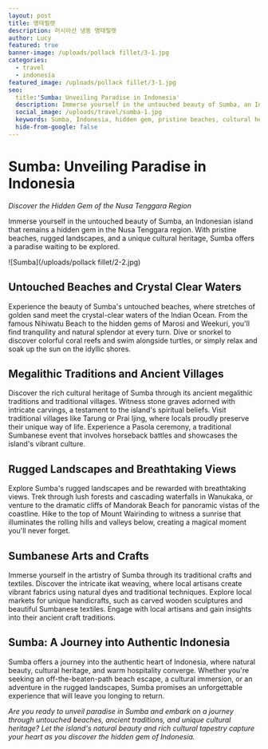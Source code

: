 ```yaml
---
layout: post
title: 명태필렛
description: 러시아산 냉동 명태필렛
author: Lucy
featured: true
banner-image: /uploads/pollack fillet/3-1.jpg
categories:
  - travel
  - indonesia
featured_image: /uploads/pollack fillet/3-1.jpg
seo:
  title:'Sumba: Unveiling Paradise in Indonesia'
  description: Immerse yourself in the untouched beauty of Sumba, an Indonesian island where pristine beaches, ancient traditions, and unique cultural heritage await.
  social_image: /uploads/travel/sumba-1.jpg
  keywords: Sumba, Indonesia, hidden gem, pristine beaches, cultural heritage
  hide-from-google: false
---
```


# Sumba: Unveiling Paradise in Indonesia

*Discover the Hidden Gem of the Nusa Tenggara Region*



Immerse yourself in the untouched beauty of Sumba, an Indonesian island that remains a hidden gem in the Nusa Tenggara region. With pristine beaches, rugged landscapes, and a unique cultural heritage, Sumba offers a paradise waiting to be explored.

![Sumba](/uploads/pollack fillet/2-2.jpg)

## Untouched Beaches and Crystal Clear Waters

Experience the beauty of Sumba's untouched beaches, where stretches of golden sand meet the crystal-clear waters of the Indian Ocean. From the famous Nihiwatu Beach to the hidden gems of Marosi and Weekuri, you'll find tranquility and natural splendor at every turn. Dive or snorkel to discover colorful coral reefs and swim alongside turtles, or simply relax and soak up the sun on the idyllic shores.

## Megalithic Traditions and Ancient Villages

Discover the rich cultural heritage of Sumba through its ancient megalithic traditions and traditional villages. Witness stone graves adorned with intricate carvings, a testament to the island's spiritual beliefs. Visit traditional villages like Tarung or Prai Ijing, where locals proudly preserve their unique way of life. Experience a Pasola ceremony, a traditional Sumbanese event that involves horseback battles and showcases the island's vibrant culture.

## Rugged Landscapes and Breathtaking Views

Explore Sumba's rugged landscapes and be rewarded with breathtaking views. Trek through lush forests and cascading waterfalls in Wanukaka, or venture to the dramatic cliffs of Mandorak Beach for panoramic vistas of the coastline. Hike to the top of Mount Wairinding to witness a sunrise that illuminates the rolling hills and valleys below, creating a magical moment you'll never forget.

## Sumbanese Arts and Crafts

Immerse yourself in the artistry of Sumba through its traditional crafts and textiles. Discover the intricate ikat weaving, where local artisans create vibrant fabrics using natural dyes and traditional techniques. Explore local markets for unique handicrafts, such as carved wooden sculptures and beautiful Sumbanese textiles. Engage with local artisans and gain insights into their ancient craft traditions.

## Sumba: A Journey into Authentic Indonesia

Sumba offers a journey into the authentic heart of Indonesia, where natural beauty, cultural heritage, and warm hospitality converge. Whether you're seeking an off-the-beaten-path beach escape, a cultural immersion, or an adventure in the rugged landscapes, Sumba promises an unforgettable experience that will leave you longing to return.

*Are you ready to unveil paradise in Sumba and embark on a journey through untouched beaches, ancient traditions, and unique cultural heritage? Let the island's natural beauty and rich cultural tapestry capture your heart as you discover the hidden gem of Indonesia.*
